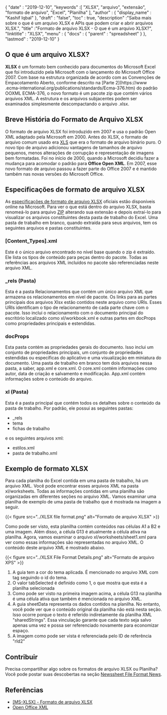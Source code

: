 {
  "date" : "2019-12-10",
  "keywords" :[ "XLSX", "arquivo", "extensão", "formato de arquivo", "Excel", "Planilha" ],
  "author" : {
    "display_name" : "Kashif Iqbal"
},
  "draft" : "false",
  "toc" : true,
  "description" :"Saiba mais sobre o que é um arquivo XLSX e APIs que podem criar e abrir arquivos XLSX.",
  "title" :"Formato de arquivo XLSX - O que é um arquivo XLSX?",
  "linktitle" : "XLSX",
  "menu" : {
    "docs" : {
      "parent" : "spreadsheet"
}
},
  "lastmod" : "2019-12-10"
}

## O que é um arquivo XLSX?

**XLSX** é um formato bem conhecido para documentos do Microsoft Excel que foi introduzido pela Microsoft com o lançamento do Microsoft Office 2007. Com base na estrutura organizada de acordo com as Convenções de Empacotamento Aberto, conforme descrito na [Parte 2](https://www .ecma-international.org/publications/standards/Ecma-376.htm) do padrão OOXML ECMA-376, o novo formato é um pacote zip que contém vários arquivos XML. A estrutura e os arquivos subjacentes podem ser examinados simplesmente descompactando o arquivo .xlsx.

## Breve História do Formato de Arquivo XLSX

O formato de arquivo XLSX foi introduzido em 2007 e usa o padrão Open XML adaptado pela Microsoft em 2000. Antes do XLSX, o formato de arquivo comum usado era [XLS](/pt/spreadsheet/xls/) que era o formato de arquivo binário puro. O novo tipo de arquivo adicionou vantagens de tamanhos de arquivo pequenos, menos alterações de corrupção e representação de imagens bem formatadas. Foi no início de 2000, quando a Microsoft decidiu fazer a mudança para acomodar o padrão para **Office Open XML**. Em 2007, esse novo formato de arquivo passou a fazer parte do Office 2007 e é mantido também nas novas versões do Microsoft Office.

## Especificações de formato de arquivo XLSX

As [especificações de formato de arquivo XLSX](https://learn.microsoft.com/en-us/openspecs/office_standards/ms-xlsx/2c5dee00-eff2-4b22-92b6-0738acd4475e) oficiais estão disponíveis online na Microsoft. Para ver o que está dentro do arquivo XLSX, basta renomeá-lo para arquivo [ZIP](/pt/compression/zip/) alterando sua extensão e depois extraí-lo para visualizar os arquivos constituintes desta pasta de trabalho do Excel. Uma pasta de trabalho em branco, quando extraída para seus arquivos, tem os seguintes arquivos e pastas constituintes.

### [Content_Types].xml ###

Este é o único arquivo encontrado no nível base quando o zip é extraído. Ele lista os tipos de conteúdo para peças dentro do pacote. Todas as referências aos arquivos XML incluídos no pacote são referenciadas neste arquivo XML.

### \_rels (Pasta) ###

Esta é a pasta Relacionamentos que contém um único arquivo XML que armazena os relacionamentos em nível de pacote. Os links para as partes principais dos arquivos Xlsx estão contidos neste arquivo como URIs. Esses URIs identificam o tipo de relacionamento de cada parte chave com o pacote. Isso inclui o relacionamento com o documento principal do escritório localizado como xl/workbook.xml e outras partes em docProps como propriedades principais e estendidas.

### docProps ###

Esta pasta contém as propriedades gerais do documento. Isso inclui um conjunto de propriedades principais, um conjunto de propriedades estendidas ou específicas do aplicativo e uma visualização em miniatura do documento. Uma pasta de trabalho em branco tem dois arquivos nessa pasta, a saber, app.xml e core.xml. O core.xml contém informações como autor, data de criação e salvamento e modificação. App.xml contém informações sobre o conteúdo do arquivo.

### xl (Pasta) ###

Esta é a pasta principal que contém todos os detalhes sobre o conteúdo da pasta de trabalho. Por padrão, ele possui as seguintes pastas:

* \_rels
* tema
* fichas de trabalho

e os seguintes arquivos xml:

* estilos.xml
* pasta de trabalho.xml

## Exemplo de formato XLSX ##


Para cada planilha do Excel contida em uma pasta de trabalho, há um arquivo XML. Você pode encontrar esses arquivos XML na pasta xl/worksheets. Todas as informações contidas em uma planilha são organizadas em diferentes seções no arquivo XML. Vamos examinar uma planilha de exemplo de uma pasta de trabalho que é mostrada na imagem a seguir.

{{< figure src="../XLSX file format.png" alt="Formato de arquivo XLSX" >}}

Como pode ser visto, esta planilha contém conteúdos nas células A1 a B2 e uma imagem. Além disso, a célula G13 é atualmente a célula ativa na planilha. Agora, vamos examinar o arquivo xl/worksheets/sheet1.xml para ver como essas informações são representadas no arquivo XML. O conteúdo deste arquivo XML é mostrado abaixo.

{{< figure src="../XLSX File Format Details.png" alt="Formato de arquivo XPS" >}}

1. A guia tem a cor do tema aplicada. É mencionado no arquivo XML com tag<tabColor> seguindo o id do tema.
1. O valor tabSelected é definido como 1, o que mostra que esta é a planilha selecionada
1. Como pode ser visto na primeira imagem acima, a célula G13 na planilha é uma célula ativa que também é mencionada no arquivo XML.
1. A guia sheetData representa os dados contidos na planilha. No entanto, você pode ver que o conteúdo original da planilha não está nesta seção. Isso ocorre porque o texto é referido indiretamente da planilha XML "sharedStrings". Essa vinculação garante que cada texto seja salvo apenas uma vez e possa ser referenciado novamente para economizar espaço.
1. A imagem como pode ser vista é referenciada pelo ID de referência "rId2"

## Contribuir

Precisa compartilhar algo sobre os formatos de arquivo XLSX ou Planilha? Você pode postar suas descobertas na seção [Newssheet File Format News](https://news.fileformat.com/t/Spreadsheet).

## Referências

* [[MS-XLSX] - Formato de arquivo XLSX](https://learn.microsoft.com/en-us/openspecs/office_standards/ms-xlsx/2c5dee00-eff2-4b22-92b6-0738acd4475e)
* [Open Office XML](http://officeopenxml.com/anatomyofOOXML-xlsx.php)

